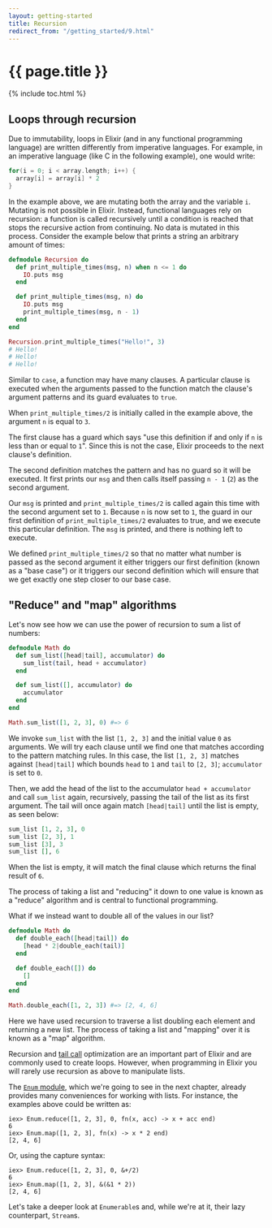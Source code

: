 ```yaml
---
layout: getting-started
title: Recursion
redirect_from: "/getting_started/9.html"
---
```


# {{ page.title }}

{% include toc.html %}

## Loops through recursion

Due to immutability, loops in Elixir (and in any functional programming language) are written differently from imperative languages. For example, in an imperative language (like C in the following example), one would write:

```c
for(i = 0; i < array.length; i++) {
  array[i] = array[i] * 2
}
```

In the example above, we are mutating both the array and the variable `i`. Mutating is not possible in Elixir. Instead, functional languages rely on recursion: a function is called recursively until a condition is reached that stops the recursive action from continuing. No data is mutated in this process. Consider the example below that prints a string an arbitrary amount of times:

```elixir
defmodule Recursion do
  def print_multiple_times(msg, n) when n <= 1 do
    IO.puts msg
  end

  def print_multiple_times(msg, n) do
    IO.puts msg
    print_multiple_times(msg, n - 1)
  end
end

Recursion.print_multiple_times("Hello!", 3)
# Hello!
# Hello!
# Hello!
```

Similar to `case`, a function may have many clauses. A particular clause is executed when the arguments passed to the function match the clause's argument patterns and its guard evaluates to `true`.

When `print_multiple_times/2` is initially called in the example above, the argument `n` is equal to `3`.

The first clause has a guard which says "use this definition if and only if `n` is less than or equal to `1`". Since this is not the case, Elixir proceeds to the next clause's definition.

The second definition matches the pattern and has no guard so it will be executed. It first prints our `msg` and then calls itself passing `n - 1` (`2`) as the second argument.

Our `msg` is printed and `print_multiple_times/2` is called again this time with the second argument set to `1`.
Because `n` is now set to `1`, the guard in our first definition of `print_multiple_times/2` evaluates to true, and we execute this particular definition. The `msg` is printed, and there is nothing left to execute.

We defined `print_multiple_times/2` so that no matter what number is passed as the second argument it either triggers our first definition (known as a "base case") or it triggers our second definition which will ensure that we get exactly one step closer to our base case.

## "Reduce" and "map" algorithms

Let's now see how we can use the power of recursion to sum a list of numbers:

```elixir
defmodule Math do
  def sum_list([head|tail], accumulator) do
    sum_list(tail, head + accumulator)
  end

  def sum_list([], accumulator) do
    accumulator
  end
end

Math.sum_list([1, 2, 3], 0) #=> 6
```

We invoke `sum_list` with the list `[1, 2, 3]` and the initial value `0` as arguments. We will try each clause until we find one that matches according to the pattern matching rules. In this case, the list `[1, 2, 3]` matches against `[head|tail]` which bounds `head` to `1` and `tail` to `[2, 3]`; `accumulator` is set to `0`.

Then, we add the head of the list to the accumulator `head + accumulator` and call `sum_list` again, recursively, passing the tail of the list as its first argument. The tail will once again match `[head|tail]` until the list is empty, as seen below:

```elixir
sum_list [1, 2, 3], 0
sum_list [2, 3], 1
sum_list [3], 3
sum_list [], 6
```

When the list is empty, it will match the final clause which returns the final result of `6`.

The process of taking a list and "reducing" it down to one value is known as a "reduce" algorithm and is central to functional programming.

What if we instead want to double all of the values in our list?

```elixir
defmodule Math do
  def double_each([head|tail]) do
    [head * 2|double_each(tail)]
  end

  def double_each([]) do
    []
  end
end

Math.double_each([1, 2, 3]) #=> [2, 4, 6]
```

Here we have used recursion to traverse a list doubling each element and returning a new list. The process of taking a list and "mapping" over it is known as a "map" algorithm.

Recursion and [tail call](http://en.wikipedia.org/wiki/Tail_call) optimization are an important part of Elixir and are commonly used to create loops. However, when programming in Elixir you will rarely use recursion as above to manipulate lists.

The [`Enum` module](/docs/stable/elixir/Enum.html), which we're going to see in the next chapter, already provides many conveniences for working with lists. For instance, the examples above could be written as:

```iex
iex> Enum.reduce([1, 2, 3], 0, fn(x, acc) -> x + acc end)
6
iex> Enum.map([1, 2, 3], fn(x) -> x * 2 end)
[2, 4, 6]
```

Or, using the capture syntax:

```iex
iex> Enum.reduce([1, 2, 3], 0, &+/2)
6
iex> Enum.map([1, 2, 3], &(&1 * 2))
[2, 4, 6]
```

Let's take a deeper look at `Enumerable`s and, while we're at it, their lazy counterpart, `Stream`s.
